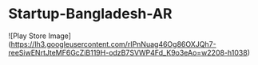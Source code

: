 # Startup-Bangladesh-AR
![Play Store Image] (https://lh3.googleusercontent.com/rIPnNuag46Og86OXJQh7-reeSiwENrtJteMF6GcZiB119H-odzB7SVWP4Fd_K9o3eAo=w2208-h1038)
